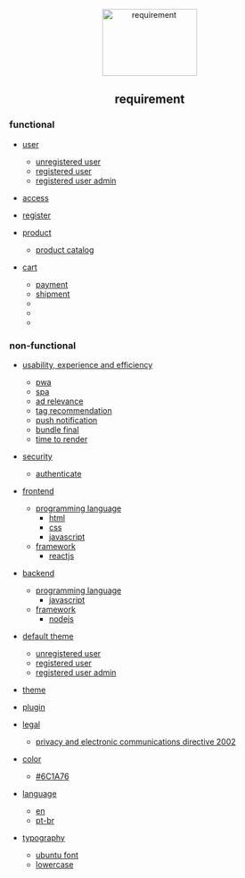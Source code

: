 <p align="center">
    <a href="https://github.com/tegcommerce/tegcommerce-requirement">
    <img src="https://user-images.githubusercontent.com/42984807/58201052-8ccc6200-7caa-11e9-9e8e-a1a66d585abc.png" alt="requirement" width="170" height="120">
  </a>
</p>
<h2 align="center">requirement</h>

### functional

* [user]()
  * [unregistered user]()
  * [registered user]()
  * [registered user admin]()
  
* [access]()

* [register]()

* [product]()
  * [product catalog]()

* [cart]()
  * [payment]()
  * [shipment]()
  * 
  * 
  * 
  
### non-functional

* [usability, experience and efficiency](https://github.com/tegcommerce/tegcommerce-requisite/blob/master/usability-experience-efficiency.md)
  * [pwa](https://github.com/tegcommerce/tegcommerce-requisite/blob/master/pwa.md)
  * [spa](https://github.com/tegcommerce/tegcommerce-requisite/blob/master/spa.md)
  * [ad relevance](https://github.com/tegcommerce/tegcommerce-requisite/blob/master/ad-relevance.md)
  * [tag recommendation](https://github.com/tegcommerce/tegcommerce-requisite/blob/master/tag-recommendation.md)
  * [push notification](https://github.com/tegcommerce/tegcommerce-requisite/blob/master/push-notification.md)
  * [bundle final](https://github.com/tegcommerce/tegcommerce-requisite/blob/master/bundle-final.md)
  * [time to render](https://github.com/tegcommerce/tegcommerce-requisite/blob/master/time-to-render.md)

* [security](https://github.com/tegcommerce/tegcommerce-requisite/blob/master/security.md)
  * [authenticate](https://github.com/tegcommerce/tegcommerce-requisite/blob/master/authenticate.md)
 
* [frontend](https://github.com/tegcommerce/tegcommerce-requisite/blob/master/frontend.md)
  * [programming language](https://github.com/tegcommerce/tegcommerce-requisite/blob/master/programming-language.md)
    * [html](https://github.com/tegcommerce/tegcommerce-requisite/blob/master/html.md)
    * [css](https://github.com/tegcommerce/tegcommerce-requisite/blob/master/css.md)
    * [javascript](https://github.com/tegcommerce/tegcommerce-requisite/blob/master/javascript.md)
  * [framework](https://github.com/tegcommerce/tegcommerce-requisite/blob/master/framework.md)
    * [reactjs](https://github.com/tegcommerce/tegcommerce-requisite/blob/master/reactjs.md)
 
* [backend](https://github.com/tegcommerce/tegcommerce-requisite/blob/master/backend.md)
  * [programming language](https://github.com/tegcommerce/tegcommerce-requisite/blob/master/programming-language.md)
    * [javascript](https://github.com/tegcommerce/tegcommerce-requisite/blob/master/javascript.md)
  * [framework]()
    * [nodejs](https://github.com/tegcommerce/tegcommerce-requisite/blob/master/nodejs.md)
    
* [default theme](https://github.com/tegcommerce/tegcommerce-requisite/blob/master/default-theme.md)
  * [unregistered user](https://github.com/tegcommerce/tegcommerce-requirement/blob/master/unregistered-user.md)
  * [registered user](https://github.com/tegcommerce/tegcommerce-requirement/blob/master/registered-user.md)    
  * [registered user admin](https://github.com/tegcommerce/tegcommerce-requisite/blob/master/registered-user-admin.md) 

* [theme](https://github.com/tegcommerce/tegcommerce-requisite/blob/master/theme.md)

* [plugin](https://github.com/tegcommerce/tegcommerce-requisite/blob/master/plugin.md)

* [legal](https://github.com/tegcommerce/tegcommerce-requisite/blob/master/legal.md)
  * [privacy and electronic communications directive 2002](https://en.wikipedia.org/wiki/Privacy_and_Electronic_Communications_Directive_2002)
  
* [color](https://github.com/tegcommerce/tegcommerce-requisite/blob/master/color.md)
  * [#6C1A76](https://github.com/tegcommerce/tegcommerce-requisite/blob/master/%236C1A76.md)

* [language](https://github.com/tegcommerce/tegcommerce-requisite/blob/master/language.md)
  * [en](https://github.com/tegcommerce/tegcommerce-requisite/blob/master/en.md)
  * [pt-br](https://github.com/tegcommerce/tegcommerce-requisite/blob/master/pt-br.md)

* [typography](https://github.com/tegcommerce/tegcommerce-requisite/blob/master/typography.md) 
  * [ubuntu font](https://github.com/tegcommerce/tegcommerce-requisite/blob/master/ubuntu-font.md)
  * [lowercase](https://github.com/tegcommerce/tegcommerce-requisite/blob/master/lowercase.md)
